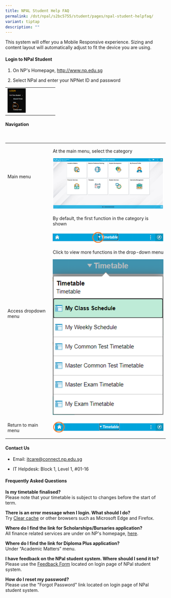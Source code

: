 ```yaml
---
title: NPAL Student Help FAQ
permalink: /dst/npal/s2bc5755/student/pages/npal-student-helpfaq/
variant: tiptap
description: ""
---
```

<p>This system will offer you a Mobile Responsive experience. Sizing and
content layout will automatically adjust to fit the device you are using​.</p>
<h4>Login to NPal Student</h4>
<ol data-tight="true" class="tight">
<li>
<p>On NP's Homepage, <a href="http://www.np.edu.sg" rel="noopener noreferrer nofollow" target="_blank">http://www.np.edu.sg</a>
</p>
</li>
<li>
<p>​Select NPal and enter your NPNet ID and password</p>
</li>
</ol>
<table style="minWidth: 50px">
<colgroup>
<col>
<col>
</colgroup>
<tbody>
<tr>
<td rowspan="1" colspan="2">
<div class="isomer-image-wrapper">
<img style="width: 40%;" height="auto" width="100%" alt="NPal login on NP homepage" src="/images/npalstudent_login.png">
</div>
</td>
</tr>
</tbody>
</table>
<h4>Navigation</h4>
<p>​</p>
<table style="minWidth: 50px">
<colgroup>
<col>
<col>
</colgroup>
<tbody>
<tr>
<td rowspan="1" colspan="1">
<p>Main menu</p>
</td>
<td rowspan="1" colspan="1">
<p>At the main menu, select the category</p>
<div class="isomer-image-wrapper">
<img style="width: 100%" height="auto" width="100%" alt="npal student main menu" src="/images/npalstudent_homepage.png">
</div>
</td>
</tr>
<tr>
<td rowspan="1" colspan="1">
<p>Access dropdown menu</p>
</td>
<td rowspan="1" colspan="1">
<p>By default, the first function in the category is shown</p>
<div class="isomer-image-wrapper">
<img style="width: 100%" height="auto" width="100%" alt="dropdown for category" src="/images/banner_dropdown_menu.png">
</div>
<p></p>
<p>Click to view more functions in the drop-down menu</p>
<div class="isomer-image-wrapper">
<img style="width: 100%" height="auto" width="100%" alt="dropdown menu" src="/images/dropdown_menu.png">
</div>
</td>
</tr>
<tr>
<td rowspan="1" colspan="1">
<p>Return to main menu</p>
</td>
<td rowspan="1" colspan="1">
<div class="isomer-image-wrapper">
<img style="width: 100%" height="auto" width="100%" alt="home button" src="/images/returnhome_button.png">
</div>
</td>
</tr>
</tbody>
</table>
<h4>Contact Us</h4>
<ul data-tight="true" class="tight">
<li>
<p>Email: <a href="mailto:itcare@connect.np.edu.sg" rel="noopener noreferrer nofollow" target="_blank">itcare@connect.np.edu.sg</a>​</p>
</li>
<li>
<p>​​IT Helpdesk: Block 1, Level 1, #01-16</p>
</li>
</ul>
<h4>Frequently Asked Questions</h4>
<p><strong>Is my timetable finalised?</strong> 
<br>Please note that your timetable is subject to changes before the start
of term.
<br>
</p>
<p><strong>There is an error message when I login. What should I do?</strong> 
<br>Try <a href="https://www2.np.edu.sg/dst/npal/s2bc5755/student/Pages/NPAL_ClearCache.aspx" rel="noopener noreferrer nofollow" target="_blank">Clear cache</a> or
other browsers such as Microsoft Edge and Firefox.</p>
<p><strong>Where do I find the link for Scholarships/Bursaries application?</strong> 
<br>All finance related services are under on NP's homepage, <a href="https://www.np.edu.sg/admissions-enrolment/guide-for-prospective-students/aid" rel="noopener noreferrer nofollow" target="_blank">here</a>.
<br>
</p>
<p><strong>Where do I find the link for Diploma Plus application?</strong> 
<br>Under “Academic Matters” menu.
<br>
</p>
<p><strong>I have feedback on the NPal student system. Where should I send it to?</strong> 
<br>Please use the <a href="https://www1.np.edu.sg/CC/IThelp/Feedback.aspx" rel="noopener noreferrer nofollow" target="_blank">Feedback Form</a> located
on login page of NPal student system.</p>
<p><strong>How do I reset my password?</strong> 
<br>Please use the "Forgot Password" ​link​ located on login page of NPal
student system.</p>
<p></p>